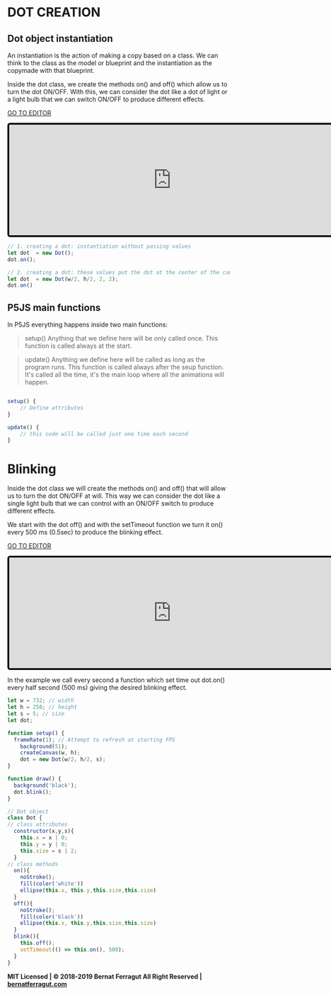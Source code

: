 # DOT CREATION

## Dot object instantiation

An instantiation is the action of making a copy based on a class. We can think to the class as the model or blueprint and the instantiation as the copymade with that blueprint.

Inside the dot class, we create the methods on() and off() which allow us to turn the dot ON/OFF. With this, we can consider the dot like a dot of light or a light bulb that we can switch ON/OFF to produce different effects.

[GO TO EDITOR](https://editor.p5js.org/bernatferragut/sketches/HJXaAYdOX)

<iframe 
frameborder="0" 
border="0" 
cellspacing="0"
style="
width: 732px; 
height: 250px; 
border: 4px solid #000000;
border-radius: 6px;
overflow: hidden;
position: relative;"
scrolling="no"
src="https://editor.p5js.org/embed/HJXaAYdOX"></iframe>

```javascript
// 1. creating a dot: instantiation without passing values
let dot  = new Dot();
dot.on();

// 2. creating a dot: these values put the dot at the center of the canvas by default
let dot  = new Dot(w/2, h/2, 2, 2);
dot.on()
```

## P5JS main functions

In P5JS everything happens inside two main functions:

> setup()
Anything that we define here will be only called once. This function is called always at the start.

>  update()
Anything we define here will be called as long as the program runs. This function is called always after the seup function. It's called all the time, it's the main loop where all the animations will happen.

```javascript

setup() {
    // Define attributes
}

update() {
    // this code will be called just one time each second
}

```

# Blinking
Inside the dot class we will create the methods on() and off() that will allow us to turn the dot ON/OFF at will. This way we can consider the dot like a single light bulb that we can control with an ON/OFF switch to produce different effects. 

We start with the dot off() and with the setTimeout function we turn it on() every 500 ms (0.5sec) to produce the blinking effect.

[GO TO EDITOR](https://editor.p5js.org/bernatferragut/sketches/B1rYAKS_m)

<iframe 
frameborder="0" 
border="0" 
cellspacing="0"
style="
width: 732px; 
height: 250px; 
border: 4px solid #000000;
border-radius: 6px;
overflow: hidden;
position: relative;"
scrolling="no"
src="https://editor.p5js.org/embed/B1rYAKS_m"></iframe>

In the example we call every second a function which set time out dot.on() every half second
(500 ms) giving the desired blinking effect.

```javascript
let w = 732; // width
let h = 250; // height
let s = 5; // size
let dot;

function setup() {
  frameRate(1); // Attempt to refresh at starting FPS
	background(51);
	createCanvas(w, h);
	dot = new Dot(w/2, h/2, s);
}

function draw() {
  background('black');
  dot.blink();
}

// Dot object
class Dot {
// class attributes
  constructor(x,y,s){
    this.x = x | 0;
    this.y = y | 0;
    this.size = s | 2;
  }
// class methods
  on(){
    noStroke();
    fill(color('white'))
    ellipse(this.x, this.y,this.size,this.size)
  }
  off(){
    noStroke();
    fill(color('black'))
    ellipse(this.x, this.y,this.size,this.size)
  }
  blink(){
  	this.off();
  	setTimeout(() => this.on(), 500);
  }
}
```


**MIT Licensed | © 2018-2019 Bernat Ferragut All Right Reserved | [bernatferragut.com](http://bernatferragut.com/)**




